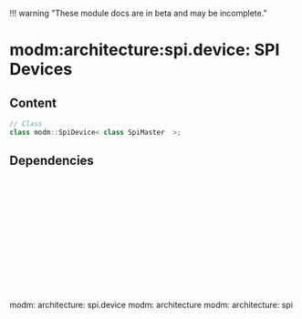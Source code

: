 !!! warning "These module docs are in beta and may be incomplete."

# modm:architecture:spi.device: SPI Devices



## Content

```cpp
// Class
class modm::SpiDevice< class SpiMaster  >;
```
## Dependencies

<?xml version="1.0" encoding="UTF-8" standalone="no"?>
<!DOCTYPE svg PUBLIC "-//W3C//DTD SVG 1.1//EN"
 "http://www.w3.org/Graphics/SVG/1.1/DTD/svg11.dtd">
<!-- Generated by graphviz version 2.40.1 (20161225.0304)
 -->
<!-- Title: modm:architecture:spi.device Pages: 1 -->
<svg width="190pt" height="150pt"
 viewBox="0.00 0.00 190.00 150.00" xmlns="http://www.w3.org/2000/svg" xmlns:xlink="http://www.w3.org/1999/xlink">
<g id="graph0" class="graph" transform="scale(1 1) rotate(0) translate(4 146)">
<title>modm:architecture:spi.device</title>
<polygon fill="#ffffff" stroke="transparent" points="-4,4 -4,-146 186,-146 186,4 -4,4"/>
<!-- modm_architecture_spi_device -->
<g id="node1" class="node">
<title>modm_architecture_spi_device</title>
<polygon fill="#d3d3d3" stroke="#000000" stroke-width="2" points="132,-53 48,-53 48,0 132,0 132,-53"/>
<text text-anchor="middle" x="90" y="-37.8" font-family="Times,serif" font-size="14.00" fill="#000000">modm:</text>
<text text-anchor="middle" x="90" y="-22.8" font-family="Times,serif" font-size="14.00" fill="#000000">architecture:</text>
<text text-anchor="middle" x="90" y="-7.8" font-family="Times,serif" font-size="14.00" fill="#000000">spi.device</text>
</g>
<!-- modm_architecture -->
<g id="node2" class="node">
<title>modm_architecture</title>
<g id="a_node2"><a xlink:href="../modm-architecture" xlink:title="modm:&#10;architecture">
<polygon fill="#d3d3d3" stroke="#000000" points="80,-134.5 0,-134.5 0,-96.5 80,-96.5 80,-134.5"/>
<text text-anchor="middle" x="40" y="-119.3" font-family="Times,serif" font-size="14.00" fill="#000000">modm:</text>
<text text-anchor="middle" x="40" y="-104.3" font-family="Times,serif" font-size="14.00" fill="#000000">architecture</text>
</a>
</g>
</g>
<!-- modm_architecture_spi_device&#45;&gt;modm_architecture -->
<g id="edge1" class="edge">
<title>modm_architecture_spi_device&#45;&gt;modm_architecture</title>
<path fill="none" stroke="#000000" d="M74.9984,-53.2029C68.8857,-64.0834 61.8183,-76.6634 55.6417,-87.6579"/>
<polygon fill="#000000" stroke="#000000" points="52.5498,-86.0155 50.7032,-96.4482 58.6527,-89.4441 52.5498,-86.0155"/>
</g>
<!-- modm_architecture_spi -->
<g id="node3" class="node">
<title>modm_architecture_spi</title>
<g id="a_node3"><a xlink:href="../modm-architecture-spi" xlink:title="modm:&#10;architecture:&#10;spi">
<polygon fill="#d3d3d3" stroke="#000000" points="182,-142 98,-142 98,-89 182,-89 182,-142"/>
<text text-anchor="middle" x="140" y="-126.8" font-family="Times,serif" font-size="14.00" fill="#000000">modm:</text>
<text text-anchor="middle" x="140" y="-111.8" font-family="Times,serif" font-size="14.00" fill="#000000">architecture:</text>
<text text-anchor="middle" x="140" y="-96.8" font-family="Times,serif" font-size="14.00" fill="#000000">spi</text>
</a>
</g>
</g>
<!-- modm_architecture_spi_device&#45;&gt;modm_architecture_spi -->
<g id="edge2" class="edge">
<title>modm_architecture_spi_device&#45;&gt;modm_architecture_spi</title>
<path fill="none" stroke="#000000" d="M105.0016,-53.2029C109.7479,-61.6513 115.0698,-71.1243 120.1034,-80.0841"/>
<polygon fill="#000000" stroke="#000000" points="117.0595,-81.8118 125.0089,-88.8159 123.1624,-78.3832 117.0595,-81.8118"/>
</g>
</g>
</svg>

